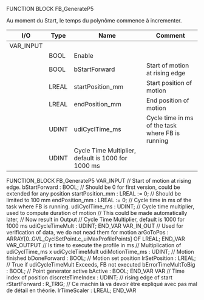 FUNCTION BLOCK FB_GenerateP5

Au moment du Start, le temps du polynôme commence à incrementer.

|I/O      |Type     |Name         |Comment                         |
|---------|---------|-------------|--------------------------------|
|VAR_INPUT|         |             |                                |
|         |BOOL     |Enable       |                                |
|         |BOOL     |bStartForward|Start of motion at rising edge  |
|         |LREAL    |startPosition_mm|Start position of motion     |
|         |LREAL    |endPosition_mm|End position of motion    |
|         |UDINT    |udiCyclTime_ms|Cycle time in ms of the task where FB is running    |
|         |UDINT    |Cycle Time Multiplier, default is 1000 for 1000 ms|


FUNCTION_BLOCK FB_GenerateP5
VAR_INPUT
    // Start of motion at rising edge.
    bStartForward       : BOOL;
    // Should be 0 for first version, could be extended for any position
    startPosition_mm    : LREAL := 0;
    // Should be limited to 100 mm
    endPosition_mm      : LREAL := 0;
    // Cycle time in ms of the task where FB is running.
    udiCyclTime_ms      : UDINT;
    // Cycle time multiplier, used to compute duration of motion
    // This could be made automatically later,
    // Now result in Output
	// Cycle Time Multiplier, default is 1000 for 1000 ms
    udiCycleTimeMult    : UDINT;
END_VAR
VAR_IN_OUT
    // Used for verification of data, we do not nead them for motion
    arGoToPos           : ARRAY[0..GVL_CyclSetPoint.c_uiMaxProfilePoints] OF LREAL;
END_VAR
VAR_OUTPUT
    // Is time to execute the profile in ms
    // Multiplication of udiCyclTime_ms x udiCycleTimeMult
    udiMotionTime_ms    :  UDINT; 
    // Motion finished
    bDoneForward        : BOOL;
    // Motion set position
    lrSetPosition       : LREAL;
    // True if udiCycleTimeMult Exceeds, FB not executed
    bErrorTimeMultToBig : BOOL;
    // Point generator active
    bActive             : BOOL;
END_VAR
VAR
    // Time index of position
    discreteTimeIndex   : UDINT;
    // rising edge of start
    rStartForward       : R_TRIG;
    // Ce machin là va devoir être expliqué avec pas mal de détail en théorie.
    lrTimeScaler        : LREAL;
END_VAR
